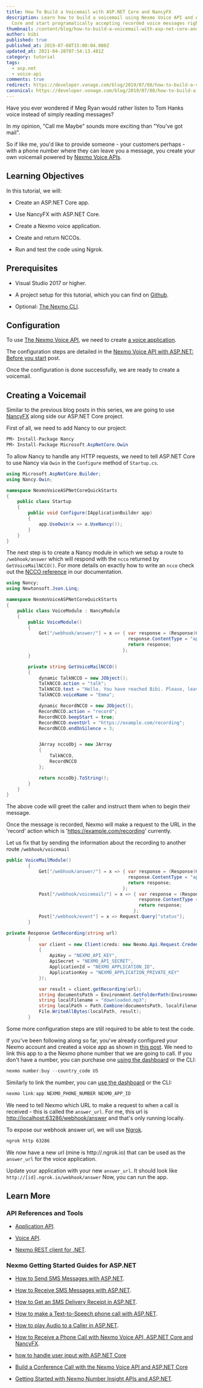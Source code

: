 ```yaml
---
title: How To Build a Voicemail with ASP.NET Core and NancyFX
description: Learn how to build a voicemail using Nexmo Voice API and ASP.NET
  Core and start programatically accepting recorded voice messages right away.
thumbnail: /content/blog/how-to-build-a-voicemail-with-asp-net-core-and-nancyfx-dr/csharp-voicemail.png
author: bibi
published: true
published_at: 2019-07-08T15:00:04.000Z
updated_at: 2021-04-28T07:54:13.481Z
category: tutorial
tags:
  - asp.net
  - voice-api
comments: true
redirect: https://developer.vonage.com/blog/2019/07/08/how-to-build-a-voicemail-with-asp-net-core-and-nancyfx-dr
canonical: https://developer.vonage.com/blog/2019/07/08/how-to-build-a-voicemail-with-asp-net-core-and-nancyfx-dr
---
```

Have you ever wondered if Meg Ryan would rather listen to Tom Hanks voice instead of simply reading messages?

In my opinion, "Call me Maybe" sounds more exciting than "You've got mail".

So if like me, you'd like to provide someone - your customers perhaps - with a phone number where they can leave you a message, you create your own voicemail powered by [Nexmo Voice APIs](https://developer.nexmo.com/voice/voice-api/overview). 

<h2>Learning Objectives</h2>

In this tutorial, we will:

* Create an ASP.NET Core app.

* Use NancyFX with ASP.NET Core.

* Create a Nexmo voice application.

* Create and return NCCOs.

* Run and test the code using Ngrok.

<h2>Prerequisites</h2>

* Visual Studio 2017 or higher.



* A project setup for this tutorial, which you can find on [Github](https://github.com/nexmo-community/nexmo-dotnet-quickstart/tree/ASPNET/NexmoDotNetQuickStarts).

* Optional: [The Nexmo CLI](https://github.com/Nexmo/nexmo-cli).
<sign-up></sign-up>



<h2>Configuration</h2>

To use [The Nexmo Voice API](https://developer.nexmo.com/voice/voice-api/overview), we need to create [a voice application](https://developer.nexmo.com/concepts/guides/applications).

The configuration steps are detailed in the [Nexmo Voice API with ASP.NET: Before you start](https://www.nexmo.com/blog/2017/07/28/nexmo-voice-api-asp-net-configure-dr/) post.

Once the configuration is done successfully, we are ready to create a voicemail.

<h2>Creating a Voicemail</h2>

Similar to the previous blog posts in this series, we are going to use [NancyFX](https://github.com/NancyFx/Nancy) along side our ASP.NET Core project.

First of all, we need to add Nancy to our project:

```csharp
PM> Install-Package Nancy
PM> Install-Package Microsoft.AspNetCore.Owin
```

To allow Nancy to handle any HTTP requests, we need to tell ASP.NET Core to use Nancy via `Owin` in the `Configure` method of `Startup.cs`.

```csharp
using Microsoft.AspNetCore.Builder;
using Nancy.Owin;

namespace NexmoVoiceASPNetCoreQuickStarts
{
    public class Startup
    {
        public void Configure(IApplicationBuilder app)
        {
            app.UseOwin(x => x.UseNancy());
        }
    }
}
```

The next step is to create a Nancy module in which we setup a route to `/webhook/answer` which will respond with the `ncco` returned by `GetVoiceMailNCCO()`. For more details on exactly how to write an `ncco` check out the [NCCO reference](https://developer.nexmo.com/voice/voice-api/ncco-reference) in our documentation.

```csharp
using Nancy;
using Newtonsoft.Json.Linq;

namespace NexmoVoiceASPNetCoreQuickStarts
{
    public class VoiceModule : NancyModule
    {
        public VoiceModule()
        {
            Get["/webhook/answer/"] = x => { var response = (Response)GetVoiceMailNCCO();
                                             response.ContentType = "application/json";
                                             return response;
                                           };
        }

        private string GetVoiceMailNCCO()
        {
            dynamic TalkNCCO = new JObject();
            TalkNCCO.action = "talk";
            TalkNCCO.text = "Hello. You have reached Bibi. Please, leave your message after the beep.";
            TalkNCCO.voiceName = "Emma";

            dynamic RecordNCCO = new JObject();
            RecordNCCO.action = "record";
            RecordNCCO.beepStart = true;
            RecordNCCO.eventUrl = "https://example.com/recording";
            RecordNCCO.endOnSilence = 3;


            JArray nccoObj = new JArray
            {
                TalkNCCO,
                RecordNCCO
            };

            return nccoObj.ToString();
        }
    }
}
```

The above code will greet the caller and instruct them when to begin their message.

Once the message is recorded, Nexmo will make a request to the URL in the 'record' action which is 'https://example.com/recording' currently.

Let us fix that by sending the information about the recording to another route `/webhook/voicemail`

```csharp
public VoiceMailModule()
        {
            Get["/webhook/answer/"] = x => { var response = (Response)GetVoiceMailNCCO();
                                             response.ContentType = "application/json";
                                             return response;
                                           };
            Post["/webhook/voicemail/"] = x => { var response = (Response)GetRecording(Request.Query["recording_url"]);
                                                 response.ContentType = "application/json";
                                                 return response;
                                               };
            Post["/webhook/event"] = x => Request.Query["status"];
        }

private Response GetRecording(string url)
        {
            var client = new Client(creds: new Nexmo.Api.Request.Credentials
            {
                ApiKey = "NEXMO_API_KEY",
                ApiSecret = "NEXMO_API_SECRET",
                ApplicationId = "NEXMO_APPLICATION_ID",
                ApplicationKey = "NEXMO_APPLICATION_PRIVATE_KEY"
            });

            var result = client.getRecording(url);
            string documentsPath = Environment.GetFolderPath(Environment.SpecialFolder.Personal);
            string localFilename = "downloaded.mp3";
            string localPath = Path.Combine(documentsPath, localFilename);
            File.WriteAllBytes(localPath, result);
        }
```

Some more configuration steps are still required to be able to test the code.

If you've been following along so far, you've already configured your Nexmo account and created a voice app as shown in [this post](https://www.nexmo.com/blog/2017/07/28/nexmo-voice-api-asp-net-configure-dr/). We need to link this app to a the Nexmo phone number that we are going to call. If you don't have a number, you can purchase one [using the dashboard](https://dashboard.nexmo.com/buy-numbers) or the CLI:

```javascript
nexmo number:buy --country_code US
```

Similarly to link the number, you can [use the dashboard](https://dashboard.nexmo.com/your-numbers) or the CLI:

```javascript
nexmo link:app NEXMO_PHONE_NUMBER NEXMO_APP_ID
```

We need to tell Nexmo which URL to make a request to when a call is received - this is called the `answer_url`. For me, this url is [http://localhost:63286/webhook/answer](http://localhost:63286/webhook/answer) and that's only running locally.

To expose our webhook answer url, we will use [Ngrok](https://www.nexmo.com/blog/2017/07/04/local-development-nexmo-ngrok-tunnel-dr/).

```bash
ngrok http 63286
```

We now have a new url (mine is http://<SUBDOMAIN>.ngrok.io) that can be used as the `answer_url` for the voice application.

Update your application with your new `answer_url`. It should look like `http://[id].ngrok.io/webhook/answer`
Now, you can run the app.

<h2>Learn More</h2>

<h3>API References and Tools</h3>

* [Application API](https://developer.nexmo.com/concepts/guides/applications).

* [Voice API](https://developer.nexmo.com/voice/voice-api/overview).

* [Nexmo REST client for .NET](https://github.com/Nexmo/nexmo-dotnet).

<h3>Nexmo Getting Started Guides for ASP.NET</h3>

* [How to Send SMS Messages with ASP.NET](https://www.nexmo.com/blog/2017/03/23/send-sms-messages-asp-net-mvc-framework-dr/).

* [How to Receive SMS Messages with ASP.NET](https://www.nexmo.com/blog/2017/03/31/recieve-sms-messages-with-asp-net-mvc-framework-dr/).

* [How to Get an SMS Delivery Receipt in ASP.NET](https://www.nexmo.com/blog/2017/07/21/get-sms-delivery-receipt-asp-net-mvc-dr/).

* [How to make a Text-to-Speech phone call with ASP.NET](https://www.nexmo.com/blog/2017/07/28/text-to-speech-phone-call-dr/).

* [How to play Audio to a Caller in ASP.NET](https://www.nexmo.com/blog/2017/11/29/how-to-play-audio-to-a-caller-in-asp-net-core-dr/).

* [How to Receive a Phone Call with Nexmo Voice API, ASP.NET Core and NancyFX](https://www.nexmo.com/blog/2018/11/21/how-to-receive-a-phone-call-with-nexmo-voice-api-asp-core-core-and-nancyfx-dr/).

* [how to handle user input with ASP.NET Core](https://www.nexmo.com/blog/2019/01/10/how-to-handle-user-input-with-asp-net-core-dr/)

* [Build a Conference Call with the Nexmo Voice API and ASP.NET Core](https://www.nexmo.com/blog/2019/05/16/build-a-conference-call-with-nexmo-voice-api-and-csharp-dr/)

* [Getting Started with Nexmo Number Insight APIs and ASP.NET](https://www.nexmo.com/blog/2018/05/22/getting-started-with-nexmo-number-insight-apis-and-asp-net-dr/).